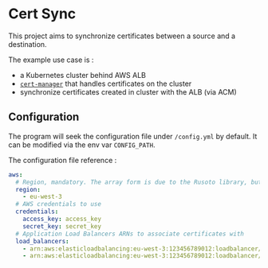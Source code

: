 # Cert Sync

This project aims to synchronize certificates between a source and a
destination.

The example use case is :
- a Kubernetes cluster behind AWS ALB
- [`cert-manager`](https://cert-manager.io/docs/) that handles certificates on the cluster
- synchronize certificates created in cluster with the ALB (via ACM)

## Configuration

The program will seek the configuration file under `/config.yml` by default.
It can be modified via the env var `CONFIG_PATH`.

The configuration file reference :

```yaml
aws:
  # Region, mandatory. The array form is due to the Rusoto library, but you cannot have several regions
  region:
    - eu-west-3
  # AWS credentials to use
  credentials:
    access_key: access_key
    secret_key: secret_key
  # Application Load Balancers ARNs to associate certificates with
  load_balancers:
    - arn:aws:elasticloadbalancing:eu-west-3:123456789012:loadbalancer/app/name/1234567890abcdef
    - arn:aws:elasticloadbalancing:eu-west-3:123456789012:loadbalancer/app/name-alt/1234567890abcdee
```
